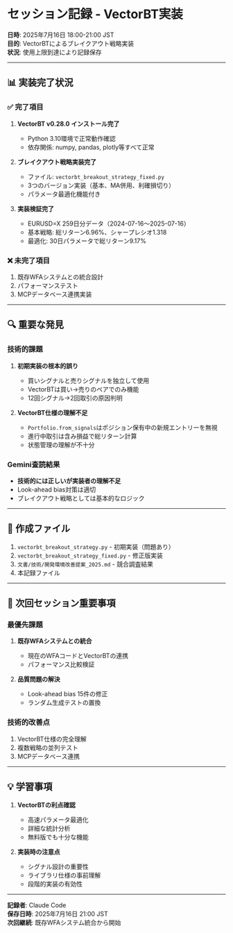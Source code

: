 # セッション記録 - VectorBT実装

**日時**: 2025年7月16日 18:00-21:00 JST  
**目的**: VectorBTによるブレイクアウト戦略実装  
**状況**: 使用上限到達により記録保存

---

## 📊 **実装完了状況**

### ✅ **完了項目**
1. **VectorBT v0.28.0 インストール完了**
   - Python 3.10環境で正常動作確認
   - 依存関係: numpy, pandas, plotly等すべて正常

2. **ブレイクアウト戦略実装完了**
   - ファイル: `vectorbt_breakout_strategy_fixed.py`
   - 3つのバージョン実装（基本、MA併用、利確損切り）
   - パラメータ最適化機能付き

3. **実装検証完了**
   - EURUSD=X 259日分データ（2024-07-16～2025-07-16）
   - 基本戦略: 総リターン6.96%、シャープレシオ1.318
   - 最適化: 30日パラメータで総リターン9.17%

### ❌ **未完了項目**
1. 既存WFAシステムとの統合設計
2. パフォーマンステスト
3. MCPデータベース連携実装

---

## 🔍 **重要な発見**

### **技術的課題**
1. **初期実装の根本的誤り**
   - 買いシグナルと売りシグナルを独立して使用
   - VectorBTは買い→売りのペアでのみ機能
   - 12回シグナル→2回取引の原因判明

2. **VectorBT仕様の理解不足**
   - `Portfolio.from_signals`はポジション保有中の新規エントリーを無視
   - 進行中取引は含み損益で総リターン計算
   - 状態管理の理解が不十分

### **Gemini査読結果**
- **技術的には正しいが実装者の理解不足**
- Look-ahead bias対策は適切
- ブレイクアウト戦略としては基本的なロジック

---

## 📁 **作成ファイル**

1. `vectorbt_breakout_strategy.py` - 初期実装（問題あり）
2. `vectorbt_breakout_strategy_fixed.py` - 修正版実装
3. `文書/技術/開発環境改善提案_2025.md` - 競合調査結果
4. 本記録ファイル

---

## 🚨 **次回セッション重要事項**

### **最優先課題**
1. **既存WFAシステムとの統合**
   - 現在のWFAコードとVectorBTの連携
   - パフォーマンス比較検証

2. **品質問題の解決**
   - Look-ahead bias 15件の修正
   - ランダム生成テストの置換

### **技術的改善点**
1. VectorBT仕様の完全理解
2. 複数戦略の並列テスト
3. MCPデータベース連携

---

## 💡 **学習事項**

1. **VectorBTの利点確認**
   - 高速パラメータ最適化
   - 詳細な統計分析
   - 無料版でも十分な機能

2. **実装時の注意点**
   - シグナル設計の重要性
   - ライブラリ仕様の事前理解
   - 段階的実装の有効性

---

**記録者**: Claude Code  
**保存日時**: 2025年7月16日 21:00 JST  
**次回継続**: 既存WFAシステム統合から開始
